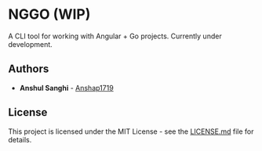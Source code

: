 # NGGO (WIP)

A CLI tool for working with Angular + Go projects. Currently under development.

## Authors

* **Anshul Sanghi** - [Anshap1719](https://github.com/anshap1719)

## License

This project is licensed under the MIT License - see the [LICENSE.md](LICENSE.md) file for details.